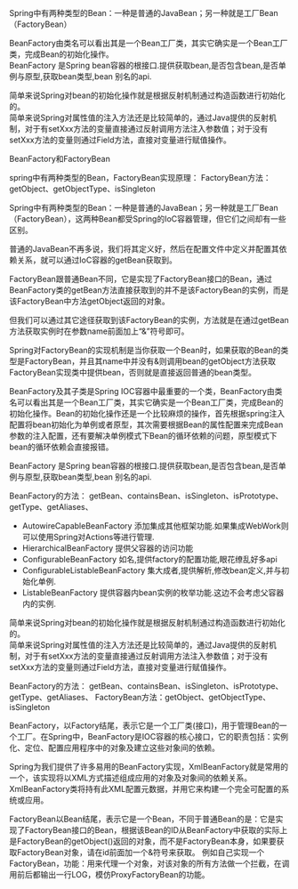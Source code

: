 Spring中有两种类型的Bean：一种是普通的JavaBean；另一种就是工厂Bean（FactoryBean）  

BeanFactory由类名可以看出其是一个Bean工厂类，其实它确实是一个Bean工厂类，完成Bean的初始化操作。  
BeanFactory 是Spring bean容器的根接口.提供获取bean,是否包含bean,是否单例与原型,获取bean类型,bean 别名的api.  

简单来说Spring对bean的初始化操作就是根据反射机制通过构造函数进行初始化的。  
简单来说Spring对属性值的注入方法还是比较简单的，通过Java提供的反射机制，对于有setXxx方法的变量直接通过反射调用方法注入参数值；对于没有setXxx方法的变量则通过Field方法，直接对变量进行赋值操作。



BeanFactory和FactoryBean

spring中有两种类型的Bean，FactoryBean实现原理：
FactoryBean方法：getObject、getObjectType、isSingleton

Spring中有两种类型的Bean：一种是普通的JavaBean；另一种就是工厂Bean（FactoryBean），这两种Bean都受Spring的IoC容器管理，但它们之间却有一些区别。

普通的JavaBean不再多说，我们将其定义好，然后在配置文件中定义并配置其依赖关系，就可以通过IoC容器的getBean获取到。

FactoryBean跟普通Bean不同，它是实现了FactoryBean<T>接口的Bean，通过BeanFactory类的getBean方法直接获取到的并不是该FactoryBean的实例，而是该FactoryBean中方法getObject返回的对象。

但我们可以通过其它途径获取到该FactoryBean的实例，方法就是在通过getBean方法获取实例时在参数name前面加上“&”符号即可。

Spring对FactoryBean的实现机制是当你获取一个Bean时，如果获取的Bean的类型是FactoryBean，并且其name中并没有&则调用bean的getObject方法获取FactoryBean实现类中提供bean，否则就是直接返回普通的bean类型。



BeanFactory及其子类是Spring IOC容器中最重要的一个类，BeanFactory由类名可以看出其是一个Bean工厂类，其实它确实是一个Bean工厂类，完成Bean的初始化操作。Bean的初始化操作还是一个比较麻烦的操作，首先根据spring注入配置将bean初始化为单例或者原型，其次需要根据Bean的属性配置来完成Bean参数的注入配置，还有要解决单例模式下Bean的循环依赖的问题，原型模式下bean的循环依赖会直接报错。

BeanFactory 是Spring bean容器的根接口.提供获取bean,是否包含bean,是否单例与原型,获取bean类型,bean 别名的api.

BeanFactory的方法： getBean、containsBean、isSingleton、isPrototype、getType、getAliases、
- AutowireCapableBeanFactory 添加集成其他框架功能.如果集成WebWork则可以使用Spring对Actions等进行管理.
- HierarchicalBeanFactory 提供父容器的访问功能
- ConfigurableBeanFactory 如名,提供factory的配置功能,眼花缭乱好多api
- ConfigurableListableBeanFactory 集大成者,提供解析,修改bean定义,并与初始化单例.
- ListableBeanFactory 提供容器内bean实例的枚举功能.这边不会考虑父容器内的实例.

简单来说Spring对bean的初始化操作就是根据反射机制通过构造函数进行初始化的。  
简单来说Spring对属性值的注入方法还是比较简单的，通过Java提供的反射机制，对于有setXxx方法的变量直接通过反射调用方法注入参数值；对于没有setXxx方法的变量则通过Field方法，直接对变量进行赋值操作。



BeanFactory的方法： getBean、containsBean、isSingleton、isPrototype、getType、getAliases、
FactoryBean方法：getObject、getObjectType、isSingleton

BeanFactory，以Factory结尾，表示它是一个工厂类(接口)，用于管理Bean的一个工厂。在Spring中，BeanFactory是IOC容器的核心接口，它的职责包括：实例化、定位、配置应用程序中的对象及建立这些对象间的依赖。

Spring为我们提供了许多易用的BeanFactory实现，XmlBeanFactory就是常用的一个，该实现将以XML方式描述组成应用的对象及对象间的依赖关系。XmlBeanFactory类将持有此XML配置元数据，并用它来构建一个完全可配置的系统或应用。

FactoryBean以Bean结尾，表示它是一个Bean，不同于普通Bean的是：它是实现了FactoryBean<T>接口的Bean，根据该Bean的ID从BeanFactory中获取的实际上是FactoryBean的getObject()返回的对象，而不是FactoryBean本身，如果要获取FactoryBean对象，请在id前面加一个&符号来获取。
例如自己实现一个FactoryBean，功能：用来代理一个对象，对该对象的所有方法做一个拦截，在调用前后都输出一行LOG，模仿ProxyFactoryBean的功能。




